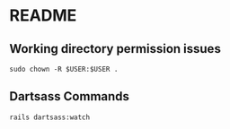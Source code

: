 # README

Working directory permission issues
---------------------
    sudo chown -R $USER:$USER .

Dartsass Commands
---------------------
    rails dartsass:watch
